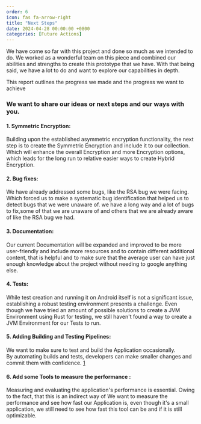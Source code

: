 ```yaml
---
order: 6
icon: fas fa-arrow-right
title: "Next Steps"
date: 2024-04-28 00:00:00 +0800
categories: [Future Actions]
---
```


We have come so far with this project and done so much as we intended to do. We worked as a wonderful team on this piece and combined our abilities and strengths to create this prototype that we have. With that being said, we have a lot to do and want to explore our capabilities in depth. 

This report outlines the progress we made and the progress we want to achieve

### We want to share our ideas or next steps and our ways with you.

#### 1. Symmetric Encryption:
Building upon the established asymmetric encryption functionality, the next step is to create the Symmetric Encryption and include it to our collection. Which will enhance the overall Encryption and more Encryption options, which leads for the long run to relative easier ways to create Hybrid Encryption. 

#### 2. Bug fixes: 
We have already addressed some bugs, like the RSA bug we were facing. Which forced us to make a systematic bug identification that helped us to detect bugs that we were unaware of. we have a long way and a lot of bugs to fix,some of that we are unaware of and others that we are already aware of like the RSA bug we had.
#### 3. Documentation: 
Our current Documentation will be expanded and improved to be more user-friendly and include more resources and to contain different additional content, that is helpful and to make sure that the average user can have just enough knowledge about the project without needing to google anything else.
#### 4. Tests: 
While test creation and running it on Android itself is not a significant issue, establishing a robust testing environment presents a challenge. Even though we have tried  an amount of possible solutions to create a JVM Environment using Rust for testing, we still haven't found a way to create a JVM Environment for our  Tests to run.

#### 5. Adding Building and Testing Pipelines: 
We want to make sure to test and build the Application occasionally. By automating builds and tests, developers can make smaller changes and commit them with confidence. [1](https://about.gitlab.com/topics/ci-cd/benefits-continuous-integration/#:~:text=CI%20makes%20software%20development%20easier,and%20commit%20them%20with%20confidence.)

#### 6. Add some Tools to measure the performance : 
Measuring and  evaluating the application's performance is essential. Owing to the fact, that this is an indirect way of 
   We want to measure the performance and see how fast our Application is, even though it's a small application, we still need to see how fast this tool can be and if it is still optimizable.
